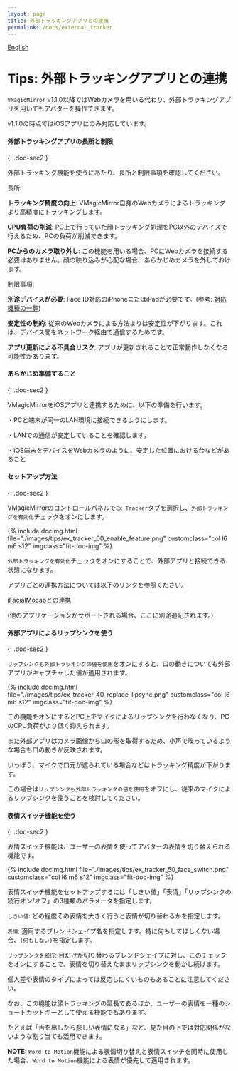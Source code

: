 ```yaml
---
layout: page
title: 外部トラッキングアプリとの連携
permalink: /docs/external_tracker
---
```


[English](../en/docs/external_tracker)

# Tips: 外部トラッキングアプリとの連携

`VMagicMirror` v1.1.0以降ではWebカメラを用いる代わり、外部トラッキングアプリを用いてもアバターを操作できます。

v1.1.0の時点ではiOSアプリにのみ対応しています。


#### 外部トラッキングアプリの長所と制限
{: .doc-sec2 }

外部トラッキング機能を使うにあたり、長所と制限事項を確認してください。

長所:

**トラッキング精度の向上**: VMagicMirror自身のWebカメラによるトラッキングより高精度にトラッキングします。

**CPU負荷の削減**: PC上で行っていた顔トラッキング処理をPC以外のデバイスで行えるため、PCの負荷が削減できます。

**PCからのカメラ取り外し**: この機能を用いる場合、PCにWebカメラを接続する必要はありません。顔の映り込みが心配な場合、あらかじめカメラを外しておけます。

制限事項:

**別途デバイスが必要**: Face ID対応のiPhoneまたはiPadが必要です。(参考: [対応機種の一覧](https://support.apple.com/ja-jp/HT209183))

**安定性の制約**: 従来のWebカメラによる方法よりは安定性が下がります。これは、デバイス間をネットワーク経由で通信するためです。

**アプリ更新による不具合リスク**: アプリが更新されることで正常動作しなくなる可能性があります。



#### あらかじめ準備すること
{: .doc-sec2 }

VMagicMirrorをiOSアプリと連携するために、以下の準備を行います。

・PCと端末が同一のLAN環境に接続できるようにします。

・LANでの通信が安定していることを確認します。

・iOS端末をデバイスをWebカメラのように、安定した位置における台などがあること


#### セットアップ方法
{: .doc-sec2 }

VMagicMirrorのコントロールパネルで`Ex Tracker`タブを選択し、`外部トラッキングを有効化`チェックをオンにします。

<div class="row">
{% include docimg.html file="./images/tips/ex_tracker_00_enable_feature.png" customclass="col l6 m6 s12" imgclass="fit-doc-img" %}
</div>

`外部トラッキングを有効化`チェックをオンにすることで、外部アプリと接続できる状態になります。

アプリごとの連携方法については以下のリンクを参照ください。

[iFacialMocapとの連携](./external_tracker_ifacialmocap)

(他のアプリケーションがサポートされる場合、ここに別途追記されます。)


#### 外部アプリによるリップシンクを使う
{: .doc-sec2 }

`リップシンクも外部トラッキングの値を使用`をオンにすると、口の動きについても外部アプリがキャプチャした値が適用されます。

<div class="row">
{% include docimg.html file="./images/tips/ex_tracker_40_replace_lipsync.png" customclass="col l6 m6 s12" imgclass="fit-doc-img" %}
</div>

この機能をオンにするとPC上でマイクによるリップシンクを行わなくなり、PCのCPU負荷がより低く抑えられます。

また外部アプリはカメラ画像から口の形を取得するため、小声で喋っているような場合も口の動きが反映されます。


いっぽう、マイクで口元が遮られている場合などはトラッキング精度が下がります。

この場合は`リップシンクも外部トラッキングの値を使用`をオフにし、従来のマイクによるリップシンクを使うことを検討してください。


#### 表情スイッチ機能を使う
{: .doc-sec2 }

表情スイッチ機能は、ユーザーの表情を使ってアバターの表情を切り替えられる機能です。

<div class="row">
{% include docimg.html file="./images/tips/ex_tracker_50_face_switch.png" customclass="col l6 m6 s12" imgclass="fit-doc-img" %}
</div>

表情スイッチ機能をセットアップするには「しきい値」「表情」「リップシンクの続行オン/オフ」の3種類のパラメータを指定します。

`しきい値`: どの程度その表情を大きく行うと表情が切り替わるかを指定します。

`表情`: 適用するブレンドシェイプ名を指定します。特に何もしてほしくない場合、`(何もしない)`を指定します。

`リップシンクを続行`: 目だけが切り替わるブレンドシェイプに対し、このチェックをオンにすることで、表情を切り替えたままリップシンクを動かし続けます。

個人差や表情のタイプによっては反応しにくいものもあることに注意してください。


なお、この機能は顔トラッキングの延長であるほか、ユーザーの表情を一種のショートカットキーとして使える機能でもあります。

たとえば「舌を出したら悲しい表情になる」など、見た目の上では対応関係がないような割り当ても活用できます。


**NOTE:** `Word to Motion`機能による表情切り替えと表情スイッチを同時に使用した場合、`Word to Motion`機能による表情が優先して適用されます。

